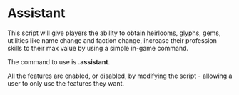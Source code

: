 # Assistant
This script will give players the ability to obtain heirlooms, glyphs, gems, utilities like name change and faction change, increase their profession skills to their max value by using a simple in-game command.

The command to use is **.assistant**.

All the features are enabled, or disabled, by modifying the script - allowing a user to only use the features they want.
